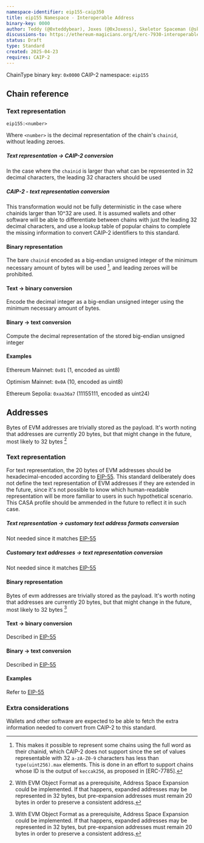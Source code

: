 ```yaml
---
namespace-identifier: eip155-caip350
title: eip155 Namespace - Interoperable Address
binary-key: 0000
author: Teddy (@0xteddybear), Joxes (@0xJoxess), Skeletor Spaceman (@skeletor-spaceman), Racu (@0xRacoon), TiTi (@0xtiti), Gori (@0xGorilla), Ardy (@0xArdy), Onizuka (@onizuka-wl)
discussions-to: https://ethereum-magicians.org/t/erc-7930-interoperable-addresses/23365
status: Draft
type: Standard
created: 2025-04-23
requires: CAIP-2
---
```


ChainType binary key: `0x0000`
CAIP-2 namespace: `eip155`

## Chain reference

### Text representation

```
eip155:<number>
```
Where `<number>` is the decimal representation of the chain's `chainid`, without leading zeroes.

##### Text representation -> CAIP-2 conversion

In the case where the `chainid` is larger than what can be represented in 32 decimal characters, the leading 32 characters should be used

##### CAIP-2 - text representation conversion

This transformation would not be fully deterministic in the case where chainids larger than 10^32 are used. It is assumed wallets and other software will be able to differentiate between chains with just the leading 32 decimal characters, and use a lookup table of popular chains to complete the missing information to convert CAIP-2 identifiers to this standard.

#### Binary representation

The bare `chainid` encoded as a big-endian unsigned integer of the minimum necessary amount of bytes will be used [^1], and leading zeroes will be prohibited.

[^1]: This makes it possible to represent some chains using the full word as their chainid, which CAIP-2 does not support since the set of values representable with 32 `a-zA-Z0-9` characters has less than `type(uint256).max` elements. This is done in an effort to support chains whose ID is the output of `keccak256`, as proposed in [ERC-7785].

#### Text -> binary conversion

Encode the decimal integer as a big-endian unsigned integer using the minimum necessary amount of bytes.

#### Binary -> text conversion

Compute the decimal representation of the stored big-endian unsigned integer

#### Examples

Ethereum Mainnet: `0x01` (1, encoded as uint8)

Optimism Mainnet: `0x0A` (10, encoded as uint8)

Ethereum Sepolia: `0xaa36a7` (11155111, encoded as uint24)

## Addresses

Bytes of EVM addresses are trivially stored as the payload.
It's worth noting that addresses are currently 20 bytes, but that might change in the future, most likely to 32 bytes [^2]

[^2]: With EVM Object Format as a prerequisite, Address Space Expansion could be implemented. If that happens, expanded addresses may be represented in 32 bytes, but pre-expansion addresses must remain 20 bytes in order to preserve a consistent address.

### Text representation

For text representation, the 20 bytes of EVM addresses should be hexadecimal-encoded according to [EIP-55].
This standard deliberately does not define the text representation of EVM addresses if they are extended in the future, since it's not possible to know which human-readable representation will be more familiar to users in such hypothetical scenario. This CASA profile should be ammended in the future to reflect it in such case.

##### Text representation -> customary text address formats conversion

Not needed since it matches [EIP-55]

##### Customary text addresses -> text representation conversion

Not needed since it matches [EIP-55]

#### Binary representation

Bytes of evm addresses are trivially stored as the payload.
It's worth noting that addresses are currently 20 bytes, but that might change in the future, most likely to 32 bytes [^2]

#### Text -> binary conversion

Described in [EIP-55]

#### Binary -> text conversion

Described in [EIP-55]

#### Examples

Refer to [EIP-55]

### Extra considerations

Wallets and other software are expected to be able to fetch the extra information needed to convert from CAIP-2 to this standard.

[EIP-55]: https://eips.ethereum.org/EIPS/eip-55
